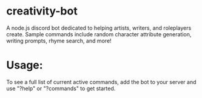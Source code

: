 # creativity-bot
A node.js discord bot dedicated to helping artists, writers, and roleplayers create. 
Sample commands include random character attribute generation, writing prompts, rhyme search, and more!

<h1>Usage:</h1>


To see a full list of current active commands, add the bot to your server and use "?help" or "?commands" to get started. 

